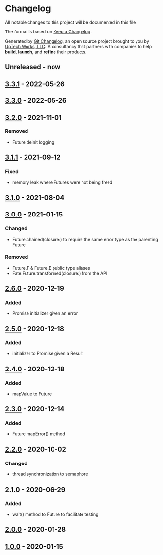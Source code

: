 # Changelog

All notable changes to this project will be documented in this file.

The format is based on [Keep a Changelog](https://keepachangelog.com/en/1.0.0/).

Generated by [Git Changelog](https://github.com/uptech/git-cl), an open source project brought to you by [UpTech Works, LLC](https://upte.ch). A consultancy that partners with companies to help **build**, **launch**, and **refine** their products.


## Unreleased - now


## [3.3.1] - 2022-05-26


## [3.3.0] - 2022-05-26


## [3.2.0] - 2021-11-01

### Removed
- Future deinit logging


## [3.1.1] - 2021-09-12

### Fixed
- memory leak where Futures were not being freed


## [3.1.0] - 2021-08-04


## [3.0.0] - 2021-01-15

### Changed
- Future.chained(closure:) to require the same error type as the parenting Future

### Removed
- Future.T & Future.E public type aliases
- Fate.Future.transformed(closure:) from the API


## [2.6.0] - 2020-12-19

### Added
- Promise initializer given an error


## [2.5.0] - 2020-12-18

### Added
- initializer to Promise given a Result


## [2.4.0] - 2020-12-18

### Added
- mapValue to Future


## [2.3.0] - 2020-12-14

### Added
- Future mapError() method


## [2.2.0] - 2020-10-02

### Changed
- thread synchronization to semaphore


## [2.1.0] - 2020-06-29

### Added
- wait() method to Future to facilitate testing


## [2.0.0] - 2020-01-28


## [1.0.0] - 2020-01-15

[3.3.1]: https://github.com/uptech/Fate/compare/1aaef48...cdb51f3
[3.3.0]: https://github.com/uptech/Fate/compare/95624c7...1aaef48
[3.2.0]: https://github.com/uptech/Fate/compare/a98da73...95624c7
[3.1.1]: https://github.com/uptech/Fate/compare/f48a281...a98da73
[3.1.0]: https://github.com/uptech/Fate/compare/009a9cc...f48a281
[3.0.0]: https://github.com/uptech/Fate/compare/14763ee...009a9cc
[2.6.0]: https://github.com/uptech/Fate/compare/19198d8...14763ee
[2.5.0]: https://github.com/uptech/Fate/compare/cb6c980...19198d8
[2.4.0]: https://github.com/uptech/Fate/compare/a8c1ab8...cb6c980
[2.3.0]: https://github.com/uptech/Fate/compare/8ddd91c...a8c1ab8
[2.2.0]: https://github.com/uptech/Fate/compare/1ff1e43...8ddd91c
[2.1.0]: https://github.com/uptech/Fate/compare/1b94bc0...1ff1e43
[2.0.0]: https://github.com/uptech/Fate/compare/fc2c9dc...1b94bc0
[1.0.0]: https://github.com/uptech/Fate/compare/73ef174...fc2c9dc
